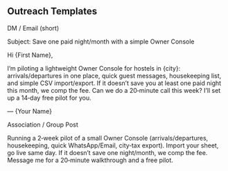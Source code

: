 ## Outreach Templates

DM / Email (short)

Subject: Save one paid night/month with a simple Owner Console

Hi {First Name},

I’m piloting a lightweight Owner Console for hostels in {city}: arrivals/departures in one place, quick guest messages, housekeeping list, and simple CSV import/export. If it doesn’t save you at least one paid night this month, we comp the fee. Can we do a 20‑minute call this week? I’ll set up a 14‑day free pilot for you.

— {Your Name}

Association / Group Post

Running a 2‑week pilot of a small Owner Console (arrivals/departures, housekeeping, quick WhatsApp/Email, city‑tax export). Import your sheet, go live same day. If it doesn’t save one night/month, we comp the fee. Message me for a 20‑minute walkthrough and a free pilot.


